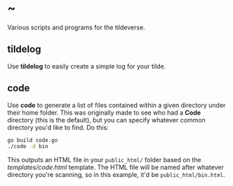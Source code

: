 ~
=

Various scripts and programs for the tildeverse.

## tildelog
Use **tildelog** to easily create a simple log for your tilde.

## code
Use **code** to generate a list of files contained within a given directory under their home folder. This was originally made to see who had a **Code** directory (this is the default), but you can specify whatever common directory you'd like to find. Do this:

```bash
go build code.go
./code -d bin
```

This outputs an HTML file in your `public_html/` folder based on the _templates/code.html_ template. The HTML file will be named after whatever directory you're scanning, so in this example, it'd be `public_html/bin.html`.
